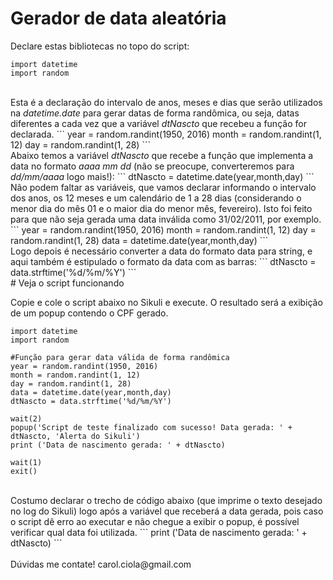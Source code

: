 # Gerador de data aleatória

Declare estas bibliotecas no topo do script:
```
import datetime
import random
```
<br>
Esta é a declaração do intervalo de anos, meses e dias que serão utilizados na <i>datetime.date</i> para gerar datas de forma randômica, ou seja, datas diferentes a cada vez que a variável <i>dtNascto</i> que recebeu a função for declarada.
```
year = random.randint(1950, 2016)
month = random.randint(1, 12)
day = random.randint(1, 28)
```
<br>
Abaixo temos a variável <i>dtNascto</i> que recebe a função que implementa a data no formato <i>aaaa mm dd</i> (não se preocupe, converteremos para <i>dd/mm/aaaa</i> logo mais!):
```
dtNascto = datetime.date(year,month,day)
```
<br>
Não podem faltar as variáveis, que vamos declarar informando o intervalo dos anos, os 12 meses e um calendário de 1 a 28 dias (considerando o menor dia do mês 01 e o maior dia do menor mês, fevereiro). Isto foi feito para que não seja gerada uma data inválida como 31/02/2011, por exemplo.
```
year = random.randint(1950, 2016)
month = random.randint(1, 12)
day = random.randint(1, 28)
data = datetime.date(year,month,day)
```
<br>
Logo depois é necessário converter a data do formato data para string, e aqui também é estipulado o formato da data com as barras:
```
dtNascto = data.strftime('%d/%m/%Y')
```
<br>
# Veja o script funcionando

Copie e cole o script abaixo no Sikuli e execute. O resultado será a exibição de um popup contendo o CPF gerado.
```
import datetime
import random

#Função para gerar data válida de forma randômica
year = random.randint(1950, 2016)
month = random.randint(1, 12)
day = random.randint(1, 28)
data = datetime.date(year,month,day)
dtNascto = data.strftime('%d/%m/%Y')

wait(2)
popup('Script de teste finalizado com sucesso! Data gerada: ' + dtNascto, 'Alerta do Sikuli')
print ('Data de nascimento gerada: ' + dtNascto)

wait(1)
exit()
```
<br>
Costumo declarar o trecho de código abaixo (que imprime o texto desejado no log do Sikuli) logo após a variável que receberá a data gerada, pois caso o script dê erro ao executar e não chegue a exibir o popup, é possível verificar qual data foi utilizada.
```
print ('Data de nascimento gerada: ' + dtNascto)
```
<br></br>
Dúvidas me contate! carol.ciola@gmail.com
